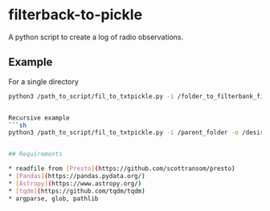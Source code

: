 # filterback-to-pickle
A python script to create a log of radio observations. 


## Example
For a single directory
```sh
python3 /path_to_script/fil_to_txtpickle.py -i /folder_to_filterbank_files -o /desired_output_folder -p name_of_pkl_file
```
```sh

Recursive example
```sh
python3 /path_to_script/fil_to_txtpickle.py -i /parent_folder -o /desired_output_folder -p name_of_pkl_file -k keyword -r
```
```sh

## Requirements

* readfile from [Presto](https://github.com/scottransom/presto)
* [Pandas](https://pandas.pydata.org/)
* [Astropy](https://www.astropy.org/)
* [tqdm](https://github.com/tqdm/tqdm)
* argparse, glob, pathlib
